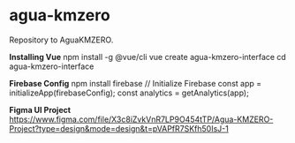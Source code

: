 # agua-kmzero
Repository to AguaKMZERO.

**Installing Vue**
npm install -g @vue/cli
vue create agua-kmzero-interface
cd agua-kmzero-interface

**Firebase Config**
npm install firebase
// Initialize Firebase
const app = initializeApp(firebaseConfig);
const analytics = getAnalytics(app);

**Figma UI Project**
https://www.figma.com/file/X3c8iZvkVnR7LP9O454tTP/Agua-KMZERO-Project?type=design&mode=design&t=pVAPfR7SKfh50IsJ-1
